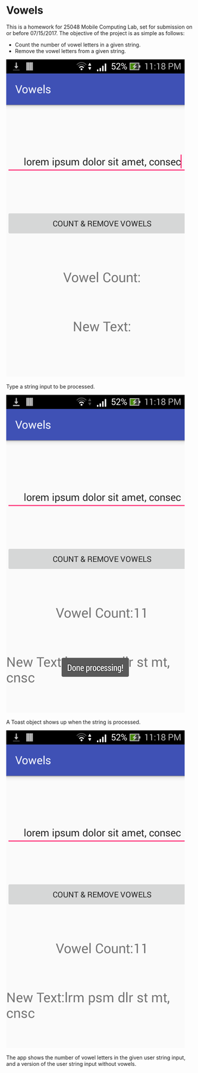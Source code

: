 Vowels
==

This is a homework for 25048 Mobile Computing Lab, set for submission on or before 07/15/2017. The objective of the project is as simple as follows:

* Count the number of vowel letters in a given string.
* Remove the vowel letters from a given string.

![](figures/vowel-1.png)

Type a string input to be processed.


![](figures/vowel-2.png)

A Toast object shows up when the string is processed.


![](figures/vowel-3.png)

The app shows the number of vowel letters in the given user string input, and a version of the user string input without vowels.